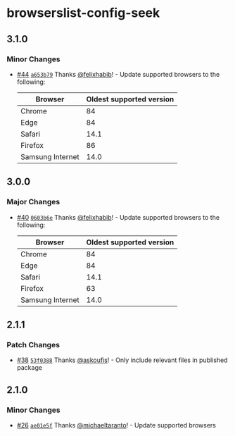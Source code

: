 # browserslist-config-seek

## 3.1.0

### Minor Changes

- [#44](https://github.com/seek-oss/browserslist-config-seek/pull/44) [`a653b79`](https://github.com/seek-oss/browserslist-config-seek/commit/a653b7948a883c0364928419c6673eef13f30af1) Thanks [@felixhabib](https://github.com/felixhabib)! - Update supported browsers to the following:

  | Browser          | Oldest supported version |
  | ---------------- | ------------------------ |
  | Chrome           | 84                       |
  | Edge             | 84                       |
  | Safari           | 14.1                     |
  | Firefox          | 86                       |
  | Samsung Internet | 14.0                     |

## 3.0.0

### Major Changes

- [#40](https://github.com/seek-oss/browserslist-config-seek/pull/40) [`0603b6e`](https://github.com/seek-oss/browserslist-config-seek/commit/0603b6ee6cd2020c21ea71d4c9f29131f409c5c9) Thanks [@felixhabib](https://github.com/felixhabib)! - Update supported browsers to the following:

  | Browser          | Oldest supported version |
  | ---------------- | ------------------------ |
  | Chrome           | 84                       |
  | Edge             | 84                       |
  | Safari           | 14.1                     |
  | Firefox          | 63                       |
  | Samsung Internet | 14.0                     |

## 2.1.1

### Patch Changes

- [#38](https://github.com/seek-oss/browserslist-config-seek/pull/38) [`53f0388`](https://github.com/seek-oss/browserslist-config-seek/commit/53f038808adce68a7006bba05e7c9b3762ef01c7) Thanks [@askoufis](https://github.com/askoufis)! - Only include relevant files in published package

## 2.1.0

### Minor Changes

- [#26](https://github.com/seek-oss/browserslist-config-seek/pull/26) [`ae01e5f`](https://github.com/seek-oss/browserslist-config-seek/commit/ae01e5fa29c9bea19c820b6404b7975fba829664) Thanks [@michaeltaranto](https://github.com/michaeltaranto)! - Update supported browsers
